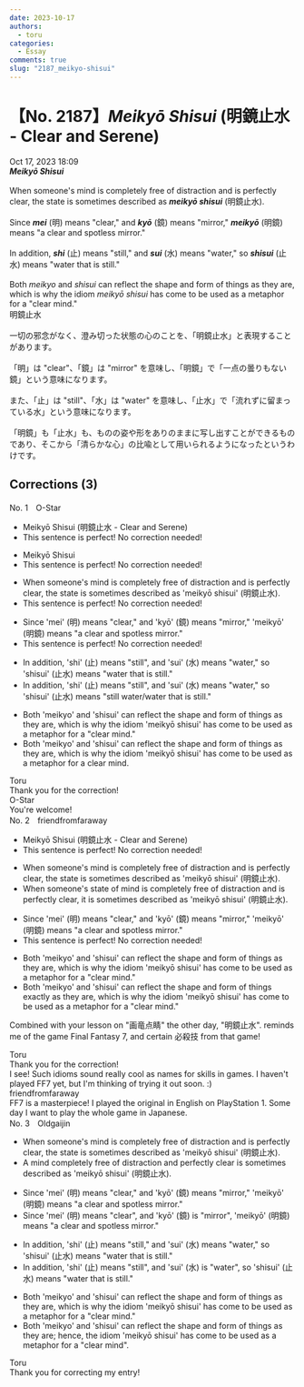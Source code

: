 ```yaml
---
date: 2023-10-17
authors:
  - toru
categories:
  - Essay
comments: true
slug: "2187_meikyo-shisui"
---
```


# 【No. 2187】<strong><em>Meikyō Shisui</strong></em> (明鏡止水 -  Clear and Serene)
<div class="date">Oct 17, 2023 18:09</div>
<div id="post"><div id="body_show_ori">
<strong><em>Meikyō Shisui</strong></em><br/><br/>When someone's mind is completely free of distraction and is perfectly clear, the state is sometimes described as <strong><em>meikyō shisui</em></strong> (明鏡止水).<br/><br/>Since <strong><em>mei</em></strong> (明) means "clear," and <strong><em>kyō</em></strong> (鏡) means "mirror," <strong><em>meikyō</em></strong> (明鏡) means "a clear and spotless mirror."<br/><br/>In addition, <strong><em>shi</em></strong> (止) means "still," and <strong><em>sui</em></strong> (水) means "water," so <strong><em>shisui</em></strong> (止水) means "water that is still."<br/><br/>Both <em>meikyo</em> and <em>shisui</em> can reflect the shape and form of things as they are, which is why the idiom <em>meikyō shisui</em> has come to be used as a metaphor for a "clear mind."
</div></div>

<!-- more -->

<div id="post_ja"><div id="body_show_mo">
明鏡止水<br/><br/>一切の邪念がなく、澄み切った状態の心のことを、「明鏡止水」と表現することがあります。<br/><br/>「明」は "clear"、「鏡」は "mirror" を意味し、「明鏡」で「一点の曇りもない鏡」という意味になります。<br/><br/>また、「止」は "still"、「水」は "water" を意味し、「止水」で「流れずに留まっている水」という意味になります。<br/><br/>「明鏡」も「止水」も、ものの姿や形をありのままに写し出すことができるものであり、そこから「清らかな心」の比喩として用いられるようになったというわけです。
</div></div>

## Corrections (3)
<div id="block"><div class="first_name"> No. 1　<span class="just_name">O-Star</span></div><div id="block2">
<ul class="correction_field">
<li class="incorrect">Meikyō Shisui (明鏡止水 -  Clear and Serene)</li>
<li class="corrected perfect">This sentence is perfect! No correction needed!</li>
</ul>
<ul class="correction_field">
<li class="incorrect">Meikyō Shisui</li>
<li class="corrected perfect">This sentence is perfect! No correction needed!</li>
</ul>
<ul class="correction_field">
<li class="incorrect">When someone's mind is completely free of distraction and is perfectly clear, the state is sometimes described as 'meikyō shisui' (明鏡止水).</li>
<li class="corrected perfect">This sentence is perfect! No correction needed!</li>
</ul>
<ul class="correction_field">
<li class="incorrect">Since 'mei' (明) means "clear," and 'kyō' (鏡) means "mirror," 'meikyō' (明鏡) means "a clear and spotless mirror."</li>
<li class="corrected perfect">This sentence is perfect! No correction needed!</li>
</ul>
<ul class="correction_field">
<li class="incorrect">In addition, 'shi' (止) means "still", and 'sui' (水) means "water," so 'shisui' (止水) means "water that is still."</li>
<li class="corrected correct">
In addition, 'shi' (止) means "still", and 'sui' (水) means "water," so 'shisui' (止水) means "<span class="f_blue">still water/water that is still</span>."
</li>
</ul>
<ul class="correction_field">
<li class="incorrect">Both 'meikyo' and 'shisui' can reflect the shape and form of things as they are, which is why the idiom 'meikyō shisui' has come to be used as a metaphor for a "clear mind."</li>
<li class="corrected correct">
Both 'meikyo' and 'shisui' can reflect the shape and form of things as they are, which is why the idiom 'meikyō shisui' has come to be used as a metaphor for <span class="f_bold">a clear mind.</span>
</li>
</ul>
</div><div class="name"><span class="just_name">Toru</span><br>
Thank you for the correction!
</div>
<div class="name"><span class="just_name">O-Star</span><br>
You're welcome!
</div>
</div>
<div id="block"><div class="first_name"> No. 2　<span class="just_name">friendfromfaraway</span></div><div id="block2">
<ul class="correction_field">
<li class="incorrect">Meikyō Shisui (明鏡止水 -  Clear and Serene)</li>
<li class="corrected perfect">This sentence is perfect! No correction needed!</li>
</ul>
<ul class="correction_field">
<li class="incorrect">When someone's mind is completely free of distraction and is perfectly clear, the state is sometimes described as 'meikyō shisui' (明鏡止水).</li>
<li class="corrected correct">
When someone's <span class="f_blue">state of </span>mind is completely free of distraction and is perfectly clear, <span class="f_blue">it is </span>sometimes described as 'meikyō shisui' (明鏡止水).
</li>
</ul>
<ul class="correction_field">
<li class="incorrect">Since 'mei' (明) means "clear," and 'kyō' (鏡) means "mirror," 'meikyō' (明鏡) means "a clear and spotless mirror."</li>
<li class="corrected perfect">This sentence is perfect! No correction needed!</li>
</ul>
<ul class="correction_field">
<li class="incorrect">Both 'meikyo' and 'shisui' can reflect the shape and form of things as they are, which is why the idiom 'meikyō shisui' has come to be used as a metaphor for a "clear mind."</li>
<li class="corrected correct">
Both 'meikyo' and 'shisui' can reflect the shape and form of things <span class="f_blue">exactly </span>as they are, which is why the idiom 'meikyō shisui' has come to be used as a metaphor for a "clear mind."
</li>
</ul>
<p class="comment_small">
 Combined with your lesson on "画竜点睛" the other day, "明鏡止水". reminds me of the game Final Fantasy 7, and certain 必殺技 from that game!
</p>

</div><div class="name"><span class="just_name">Toru</span><br>
Thank you for the correction!<br/>I see! Such idioms sound really cool as names for skills in games. I haven't played FF7 yet, but I'm thinking of trying it out soon. :)
</div>
<div class="name"><span class="just_name">friendfromfaraway</span><br>
FF7 is a masterpiece! I played the original in English on PlayStation 1. Some day I want to play the whole game in Japanese.
</div>
</div>
<div id="block"><div class="first_name"> No. 3　<span class="just_name">Oldgaijin</span></div><div id="block2">
<ul class="correction_field">
<li class="incorrect">When someone's mind is completely free of distraction and is perfectly clear, the state is sometimes described as 'meikyō shisui' (明鏡止水).</li>
<li class="corrected correct">
A mind completely free of distraction and perfectly clear is sometimes described as 'meikyō shisui' (明鏡止水).
</li>
</ul>
<ul class="correction_field">
<li class="incorrect">Since 'mei' (明) means "clear," and 'kyō' (鏡) means "mirror," 'meikyō' (明鏡) means "a clear and spotless mirror."</li>
<li class="corrected correct">
Since 'mei' (明) means "clear", and 'kyō' (鏡) is "mirror", 'meikyō' (明鏡) means "a clear and spotless mirror."
</li>
</ul>
<ul class="correction_field">
<li class="incorrect">In addition, 'shi' (止) means "still," and 'sui' (水) means "water," so 'shisui' (止水) means "water that is still."</li>
<li class="corrected correct">
In addition, 'shi' (止) means "still", and 'sui' (水) is "water", so 'shisui' (止水) means "water that is still."
</li>
</ul>
<ul class="correction_field">
<li class="incorrect">Both 'meikyo' and 'shisui' can reflect the shape and form of things as they are, which is why the idiom 'meikyō shisui' has come to be used as a metaphor for a "clear mind."</li>
<li class="corrected correct">
Both 'meikyo' and 'shisui' can reflect the shape and form of things as they are; hence, the idiom 'meikyō shisui' has come to be used as a metaphor for a "clear mind".
</li>
</ul>
</div><div class="name"><span class="just_name">Toru</span><br>
Thank you for correcting my entry!
</div>
</div>
